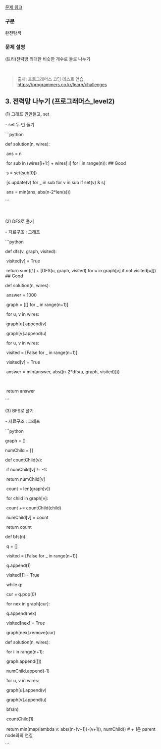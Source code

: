 [문제 링크](https://school.programmers.co.kr/learn/courses/30/lessons/86971) 

### 구분
완전탐색 

### 문제 설명  
(트리)전력망 최대한 비슷한 개수로 둘로 나누기

<br/>

> 출처: 프로그래머스 코딩 테스트 연습, https://programmers.co.kr/learn/challenges





## 3. 전력망 나누기 (프로그래머스_level2)

(1) 그래프 안만들고, set

\- set 두 번 돌기

\```python

def solution(n, wires):

​    ans = n

​    for sub in (wires[i+1:] + wires[:i] for i in range(n)):     ## Good

​        s = set(sub[0])

​        [s.update(v) for _ in sub for v in sub if set(v) & s]

​        ans = min(ans, abs(n-2*len(s)))

\```

<br/>

(2) DFS로 풀기

\- 자료구조 : 그래프

\```python

def dfs(v, graph, visited):

​    visited[v] = True

​    return sum([1] + [DFS(u, graph, visited) for u in graph[v] if not visited[u]])   ## Good

def solution(n, wires):

​    answer = 1000

​    graph = [[] for _ in range(n+1)]

​    for u, v in wires:

​        graph[u].append(v)

​        graph[v].append(u)

​    for u, v in wires:

​        visited = [False for _ in range(n+1)]

​        visited[v] = True

​        answer = min(answer, abs((n-2*dfs(u, graph, visited))))

​        

​    return answer

\```

(3) BFS로 풀기

\- 자료구조 : 그래프

\```python

graph = []

numChild = []

def countChild(v):

​    if numChild[v] != -1:

​        return numChild[v]

​    count = len(graph[v])

​    for child in graph[v]:

​        count += countChild(child)

​    numChild[v] = count

​    return count

def bfs(n):

​    q = []

​    visited = [False for _ in range(n+1)]

​    q.append(1)

​    visited[1] = True

​    while q:

​        cur = q.pop(0)

​        for nex in graph[cur]:

​            q.append(nex)

​            visited[nex] = True

​            graph[nex].remove(cur)

def solution(n, wires):

​    for i in range(n+1):

​        graph.append([])

​        numChild.append(-1)

​    for u, v in wires:

​        graph[u].append(v)

​        graph[v].append(u)

​    bfs(n)

​    countChild(1)

​    return min(map(lambda v: abs((n-(v+1))-(v+1)), numChild))         # + 1은 parent node와의 연결

\```